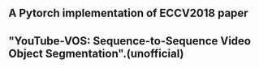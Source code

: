 ## A Pytorch implementation of ECCV2018 paper
## "YouTube-VOS: Sequence-to-Sequence Video Object Segmentation".(unofficial)